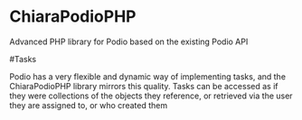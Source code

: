 ChiaraPodioPHP
==============

Advanced PHP library for Podio based on the existing Podio API

#Tasks

Podio has a very flexible and dynamic way of implementing tasks, and the
ChiaraPodioPHP library mirrors this quality.  Tasks can be accessed as if they
were collections of the objects they reference, or retrieved via the user
they are assigned to, or who created them
